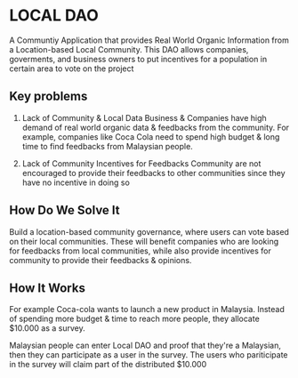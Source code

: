 # LOCAL DAO

A Communtiy Application that provides Real World Organic Information from a Location-based Local Community. This DAO allows companies, goverments, and business owners to put incentives for a population in certain area to vote on the project

## Key problems

1. Lack of Community & Local Data
Business & Companies have high demand of real world organic data & feedbacks from the community. 
For example, companies like Coca Cola need to spend high budget & long time to find feedbacks from Malaysian people. 

2. Lack of Community Incentives for Feedbacks
Community are not encouraged to provide their feedbacks to other communities since they have no incentive in doing so

## How Do We Solve It
Build a location-based community governance, where users can vote based on their local communities. These will benefit companies who are looking for feedbacks from local communities, while also provide incentives for community to provide their feedbacks & opinions.

## How It Works
For example
Coca-cola wants to launch a new product in Malaysia. Instead of spending more budget & time to reach more people, they allocate $10.000 as a survey.

Malaysian people can enter Local DAO and proof that they're a Malaysian, then they can participate as a user in the survey.
The users who pariticipate in the survey will claim part of the distributed $10.000